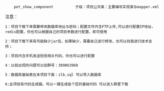 
		pet_show_component			子级：项目公共类：主要编写实现类与mapper.xml
		
		
注意：		
	
	1：项目下载下来需要修改数据库地址与密码；配置文件内含FTP上传,可以进行配置IP地址，redis配置，你也可以根据自己的项目参数进行配置，即可使用

	2：项目下载下来有可能缺少jar包，如果缺少，需要自己进行修改，也可以找我进行技术支持；
	
	3：项目内含手机发送短信相关代码，你也可以进行配置
	
	4：以前出现的问题可以加群号：389863968
	
	5：数据库基础表在本项目下面：zlb.sql 可以导入数据库
	
	6:此项目有代码生成器，可以一键生成各个层的基础代码 可以进入群里下载


	
	
	
	
	

